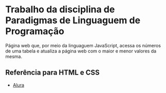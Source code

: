 # Trabalho da disciplina de Paradigmas de Linguaguem de Programação
Página web que, por meio da linguaguem JavaScript, acessa os números de uma tabela e atualiza a página web com o maior e menor valores da mesma.

## Referência para HTML e CSS
* [Alura](https://github.com/gborodrigues/javascript-basico)
